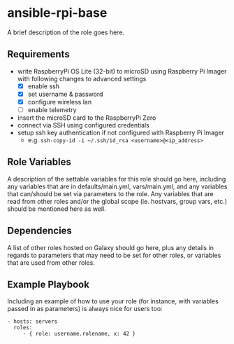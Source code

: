 # ansible-rpi-base

A brief description of the role goes here.

## Requirements

- write RaspberryPi OS Lite (32-bit) to microSD using Raspberry Pi Imager with following changes to advanced settings
    - [x] enable ssh
    - [x] set username & password
    - [x] configure wireless lan
    - [ ] enable telemetry
- insert the microSD card to the RaspberryPi Zero
- connect via SSH using configured credentials
- setup ssh key authentication if not configured with Raspberry Pi Imager 
    - e.g. `ssh-copy-id -i ~/.ssh/id_rsa <username>@<ip_address>`

Role Variables
--------------

A description of the settable variables for this role should go here, including any variables that are in defaults/main.yml, vars/main.yml, and any variables that can/should be set via parameters to the role. Any variables that are read from other roles and/or the global scope (ie. hostvars, group vars, etc.) should be mentioned here as well.

Dependencies
------------

A list of other roles hosted on Galaxy should go here, plus any details in regards to parameters that may need to be set for other roles, or variables that are used from other roles.

Example Playbook
----------------

Including an example of how to use your role (for instance, with variables passed in as parameters) is always nice for users too:

    - hosts: servers
      roles:
         - { role: username.rolename, x: 42 }
